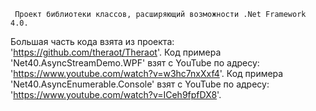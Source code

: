      Проект библиотеки классов, расширяющий возможности .Net Framework 4.0.

 Большая часть кода взята из проекта: 'https://github.com/theraot/Theraot'. 
 Код примера 'Net40.AsyncStreamDemo.WPF' взят с YouTube по адресу: 'https://www.youtube.com/watch?v=w3hc7nxXxf4'.
 Код примера 'Net40.AsyncEnumerable.Console' взят с YouTube по адресу: 'https://www.youtube.com/watch?v=ICeh9fpfDX8'.
